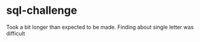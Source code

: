 # sql-challenge
Took a bit longer than expected to be made.
Finding about single letter was difficult
